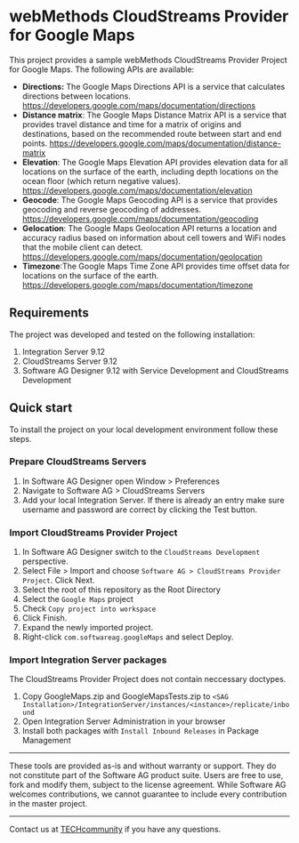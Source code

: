 # webMethods CloudStreams Provider for Google Maps
This project provides a sample webMethods CloudStreams Provider Project for Google Maps. The following APIs are available:
* **Directions:** The Google Maps Directions API is a service that calculates directions between locations. https://developers.google.com/maps/documentation/directions
* **Distance matrix**: The Google Maps Distance Matrix API is a service that provides travel distance and time for a matrix of origins and destinations, based on the recommended route between start and end points. https://developers.google.com/maps/documentation/distance-matrix
* **Elevation**: The Google Maps Elevation API provides elevation data for all locations on the surface of the earth, including depth locations on the ocean floor (which return negative values). https://developers.google.com/maps/documentation/elevation
* **Geocode**: The Google Maps Geocoding API is a service that provides geocoding and reverse geocoding of addresses. https://developers.google.com/maps/documentation/geocoding
* **Gelocation**: The Google Maps Geolocation API returns a location and accuracy radius based on information about cell towers and WiFi nodes that the mobile client can detect. https://developers.google.com/maps/documentation/geolocation
* **Timezone**:The Google Maps Time Zone API provides time offset data for locations on the surface of the earth. https://developers.google.com/maps/documentation/timezone

## Requirements

The project was developed and tested on the following installation:
1. Integration Server 9.12
2. CloudStreams Server 9.12
3. Software AG Designer 9.12 with Service Development and CloudStreams Development

## Quick start

To install the project on your local development environment follow these steps.

### Prepare CloudStreams Servers

1. In Software AG Designer open Window > Preferences
2. Navigate to Software AG > CloudStreams Servers
3. Add your local Integration Server. If there is already an entry make sure username and password are correct by clicking the Test button.

### Import CloudStreams Provider Project

1. In Software AG Designer switch to the ```CloudStreams Development``` perspective.
2. Select File > Import and choose ```Software AG > CloudStreams Provider Project```. Click Next.
3. Select the root of this repository as the Root Directory
4. Select the ```Google Maps``` project
5. Check ```Copy project into workspace```
6. Click Finish.
7. Expand the newly imported project.
8. Right-click ```com.softwareag.googleMaps``` and select Deploy.

### Import Integration Server packages
The CloudStreams Provider Project does not contain neccessary doctypes.

1. Copy GoogleMaps.zip and GoogleMapsTests.zip to ```<SAG Installation>/IntegrationServer/instances/<instance>/replicate/inbound```
2. Open Integration Server Administration in your browser
3. Install both packages with ```Install Inbound Releases``` in Package Management

______________________
These tools are provided as-is and without warranty or support. They do not constitute part of the Software AG product suite. Users are free to use, fork and modify them, subject to the license agreement. While Software AG welcomes contributions, we cannot guarantee to include every contribution in the master project.
_____________
Contact us at [TECHcommunity](mailto:technologycommunity@softwareag.com?subject=Github/SoftwareAG) if you have any questions.
